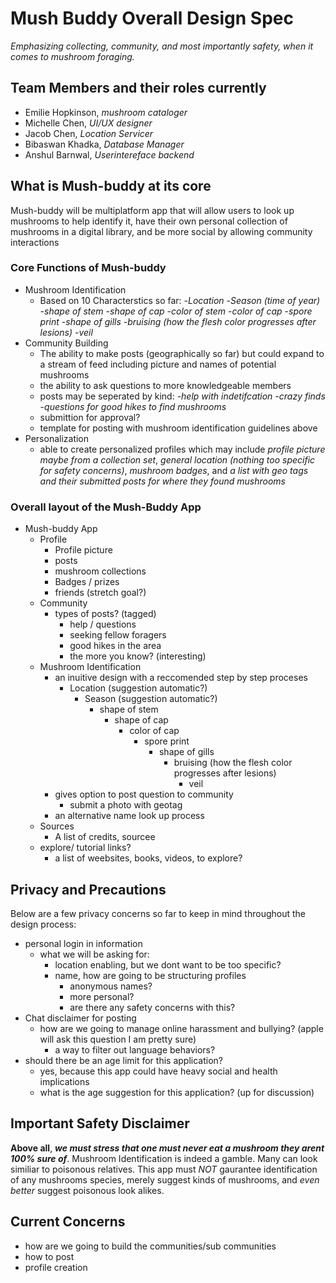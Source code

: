 # Mush Buddy Overall Design Spec
_Emphasizing collecting, community, and most importantly safety, when it comes to mushroom foraging._

## Team Members and their roles currently

- Emilie Hopkinson, *mushroom cataloger*
- Michelle Chen, *UI/UX designer*
- Jacob Chen, *Location Servicer*
- Bibaswan Khadka, *Database Manager*
- Anshul Barnwal, *Userintereface backend*

## What is Mush-buddy at its core
Mush-buddy will be multiplatform app that will allow users to look up mushrooms to help identify it, have their own personal collection of mushrooms in a digital library, and be more social by allowing community interactions

### Core Functions of Mush-buddy

- Mushroom Identification 
    - Based on 10 Characterstics so far:
        -*Location*
        -*Season (time of year)*
        -*shape of stem*
        -*shape of cap*
        -*color of stem*
        -*color of cap*
        -*spore print*
        -*shape of gills*
        -*bruising (how the flesh color progresses after lesions)*
        -*veil*
- Community Building
    - The ability to make posts (geographically so far) but could expand to a stream of feed including picture and names of potential mushrooms
    - the ability to ask questions to more knowledgeable members
    - posts may be seperated by kind:
        -*help with indetifcation*
        -*crazy finds*
        -*questions for good hikes to find mushrooms*
    - submittion for approval? 
    - template for posting with mushroom identification guidelines above
- Personalization
    - able to create personalized profiles which may include
    *profile picture maybe from a collection set*, *general location (nothing too specific for safety concerns)*, *mushroom badges*, and *a list with geo tags and their submitted posts for where they found mushrooms*
    
### Overall layout of the Mush-Buddy App

- Mush-buddy App
    - Profile
        - Profile picture
        - posts
        - mushroom collections
        - Badges / prizes
        - friends (stretch goal?)
    - Community
        - types of posts? (tagged)
            - help / questions
            - seeking fellow foragers
            - good hikes in the area
            - the more you know? (interesting)
    - Mushroom Identification
        - an inuitive design with a reccomended step by step proceses
            - Location (suggestion automatic?)
                - Season (suggestion automatic?)
                    - shape of stem
                        - shape of cap
                            - color of cap
                                - spore print
                                    - shape of gills
                                        - bruising (how the flesh color progresses after lesions)
                                            - veil
        - gives option to post question to community
            - submit a photo with geotag
        - an alternative name look up process
    - Sources
        - A list of credits, sourcee
    - explore/ tutorial links?
        - a list of weebsites, books, videos, to explore?


## Privacy and Precautions
Below are a few privacy concerns so far to keep in mind throughout the design process:
- personal login in information
    - what we will be asking for:
        - location enabling, but we dont want to be too specific?
        - name, how are going to be structuring profiles
            - anonymous names?
            - more personal?
            - are there any safety concerns with this?
- Chat disclaimer for posting
    - how are we going to manage online harassment and bullying? (apple will ask this question I am pretty sure)
        - a way to filter out language behaviors?
- should there be an age limit for this application?
    - yes, because this app could have heavy social and health implications
    - what is the age suggestion for this application? (up for discussion)

## Important Safety Disclaimer
**Above all**, ***we must stress that one must never eat a mushroom they arent 100% sure of***. Mushroom Identification is indeed a gamble. Many can look similiar to poisonous relatives. This app must *NOT* gaurantee identification of any mushrooms species, merely suggest kinds of mushrooms, and *even better* suggest poisonous look alikes.

## Current Concerns
- how are we going to build the communities/sub communities
- how to post
- profile creation




